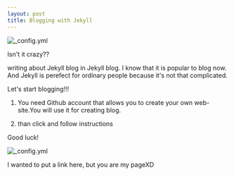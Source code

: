 ```yaml
---
layout: post
title: Blogging with Jekyll 
---
```

![_config.yml](http://dab1nmslvvntp.cloudfront.net/wp-content/uploads/2015/02/1424055625jekyll.png)



Isn't it crazy??



writing about Jekyll blog in Jekyll blog.
I know that it is popular to blog now. And Jekyll is perefect for ordinary people because it's not that complicated.



Let's start blogging!!!



1. You need Github account that allows you to create your own web-site.You will use it for creating blog.
 


2. than click and follow instructions


Good luck!


 ![_config.yml](http://blog.webjeda.com/thumbs/create-jekyll-blog.jpg)


I wanted to put a link here, but you are my pageXD




